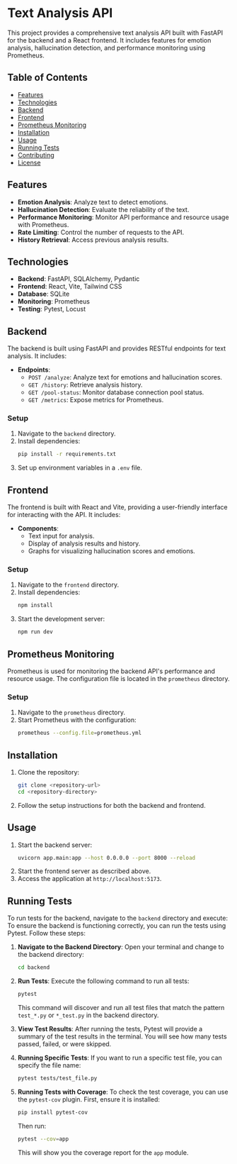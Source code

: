 # Text Analysis API

This project provides a comprehensive text analysis API built with FastAPI for the backend and a React frontend. It includes features for emotion analysis, hallucination detection, and performance monitoring using Prometheus.

## Table of Contents

- [Features](#features)
- [Technologies](#technologies)
- [Backend](#backend)
- [Frontend](#frontend)
- [Prometheus Monitoring](#prometheus-monitoring)
- [Installation](#installation)
- [Usage](#usage)
- [Running Tests](#running-tests)
- [Contributing](#contributing)
- [License](#license)

## Features

- **Emotion Analysis**: Analyze text to detect emotions.
- **Hallucination Detection**: Evaluate the reliability of the text.
- **Performance Monitoring**: Monitor API performance and resource usage with Prometheus.
- **Rate Limiting**: Control the number of requests to the API.
- **History Retrieval**: Access previous analysis results.

## Technologies

- **Backend**: FastAPI, SQLAlchemy, Pydantic
- **Frontend**: React, Vite, Tailwind CSS
- **Database**: SQLite
- **Monitoring**: Prometheus
- **Testing**: Pytest, Locust

## Backend

The backend is built using FastAPI and provides RESTful endpoints for text analysis. It includes:

- **Endpoints**:
  - `POST /analyze`: Analyze text for emotions and hallucination scores.
  - `GET /history`: Retrieve analysis history.
  - `GET /pool-status`: Monitor database connection pool status.
  - `GET /metrics`: Expose metrics for Prometheus.

### Setup

1. Navigate to the `backend` directory.
2. Install dependencies:
   ```bash
   pip install -r requirements.txt
   ```
3. Set up environment variables in a `.env` file.

## Frontend

The frontend is built with React and Vite, providing a user-friendly interface for interacting with the API. It includes:

- **Components**:
  - Text input for analysis.
  - Display of analysis results and history.
  - Graphs for visualizing hallucination scores and emotions.

### Setup

1. Navigate to the `frontend` directory.
2. Install dependencies:
   ```bash
   npm install
   ```
3. Start the development server:
   ```bash
   npm run dev
   ```

## Prometheus Monitoring

Prometheus is used for monitoring the backend API's performance and resource usage. The configuration file is located in the `prometheus` directory.

### Setup

1. Navigate to the `prometheus` directory.
2. Start Prometheus with the configuration:
   ```bash
   prometheus --config.file=prometheus.yml
   ```

## Installation

1. Clone the repository:
   ```bash
   git clone <repository-url>
   cd <repository-directory>
   ```
2. Follow the setup instructions for both the backend and frontend.

## Usage

1. Start the backend server:
   ```bash
   uvicorn app.main:app --host 0.0.0.0 --port 8000 --reload
   ```
2. Start the frontend server as described above.
3. Access the application at `http://localhost:5173`.

## Running Tests

To run tests for the backend, navigate to the `backend` directory and execute:
To ensure the backend is functioning correctly, you can run the tests using Pytest. Follow these steps:

1. **Navigate to the Backend Directory**:
   Open your terminal and change to the backend directory:
   ```bash
   cd backend
   ```

2. **Run Tests**:
   Execute the following command to run all tests:
   ```bash
   pytest
   ```
   This command will discover and run all test files that match the pattern `test_*.py` or `*_test.py` in the backend directory.

3. **View Test Results**:
   After running the tests, Pytest will provide a summary of the test results in the terminal. You will see how many tests passed, failed, or were skipped.

4. **Running Specific Tests**:
   If you want to run a specific test file, you can specify the file name:
   ```bash
   pytest tests/test_file.py
   ```

5. **Running Tests with Coverage**:
   To check the test coverage, you can use the `pytest-cov` plugin. First, ensure it is installed:
   ```bash
   pip install pytest-cov
   ```
   Then run:
   ```bash
   pytest --cov=app
   ```
   This will show you the coverage report for the `app` module.
